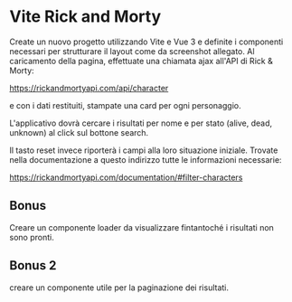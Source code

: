# Vite Rick and Morty

Create un nuovo progetto utilizzando Vite e Vue 3 e definite i componenti necessari per strutturare il layout come da screenshot allegato.
Al caricamento della pagina, effettuate una chiamata ajax all'API di Rick & Morty:

https://rickandmortyapi.com/api/character

e con i dati restituiti, stampate una card per ogni personaggio.

L'applicativo dovrà cercare i risultati per nome e per stato (alive, dead, unknown) al click sul bottone search.

Il tasto reset invece riporterà i campi alla loro situazione iniziale.
Trovate nella documentazione a questo indirizzo tutte le informazioni necessarie:

https://rickandmortyapi.com/documentation/#filter-characters

## Bonus

Creare un componente loader da visualizzare fintantoché i risultati non sono pronti.

## Bonus 2

creare un componente utile per la paginazione dei risultati.
